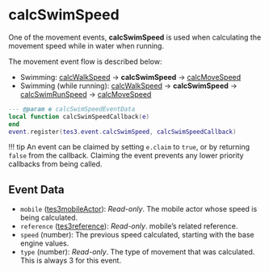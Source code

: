 <!---
	This file is autogenerated. Do not edit this file manually. Your changes will be ignored.
	More information: https://github.com/MWSE/MWSE/tree/master/docs
-->

# calcSwimSpeed

One of the movement events, **calcSwimSpeed** is used when calculating the movement speed while in water when running.

The movement event flow is described below:

- Swimming: [calcWalkSpeed](https://mwse.github.io/MWSE/events/calcWalkSpeed) -> **calcSwimSpeed** -> [calcMoveSpeed](https://mwse.github.io/MWSE/events/calcMoveSpeed)
- Swimming (while running): [calcWalkSpeed](https://mwse.github.io/MWSE/events/calcWalkSpeed) -> **calcSwimSpeed** -> [calcSwimRunSpeed](https://mwse.github.io/MWSE/events/calcSwimRunSpeed) -> [calcMoveSpeed](https://mwse.github.io/MWSE/events/calcMoveSpeed)

```lua
--- @param e calcSwimSpeedEventData
local function calcSwimSpeedCallback(e)
end
event.register(tes3.event.calcSwimSpeed, calcSwimSpeedCallback)
```

!!! tip
	An event can be claimed by setting `e.claim` to `true`, or by returning `false` from the callback. Claiming the event prevents any lower priority callbacks from being called.

## Event Data

* `mobile` ([tes3mobileActor](../../types/tes3mobileActor)): *Read-only*. The mobile actor whose speed is being calculated.
* `reference` ([tes3reference](../../types/tes3reference)): *Read-only*. mobile’s related reference.
* `speed` (number): The previous speed calculated, starting with the base engine values.
* `type` (number): *Read-only*. The type of movement that was calculated. This is always 3 for this event.

